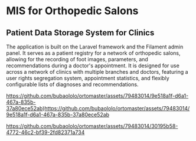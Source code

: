 # MIS for Orthopedic Salons

## Patient Data Storage System for Clinics

The application is built on the Laravel framework and the Filament admin panel. It serves as a patient registry for a network of orthopedic salons, allowing for the recording of foot images, parameters, and recommendations during a doctor's appointment. It is designed for use across a network of clinics with multiple branches and doctors, featuring a user rights segregation system, appointment statistics, and flexibly configurable lists of diagnoses and recommendations.

https://github.com/bubaololo/ortomaster/assets/79483014/9e518a1f-d6a1-467a-835b-37a80ece52ab)https://github.com/bubaololo/ortomaster/assets/79483014/9e518a1f-d6a1-467a-835b-37a80ece52ab

https://github.com/bubaololo/ortomaster/assets/79483014/30195b58-4772-46c2-bf39-2fd82371a734
